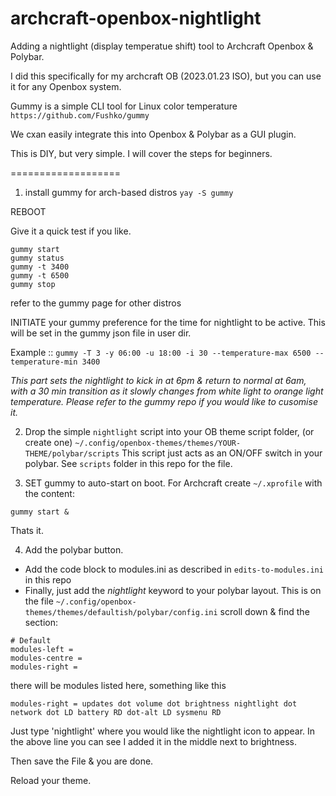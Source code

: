# archcraft-openbox-nightlight
Adding a nightlight (display temperatue shift) tool to Archcraft Openbox & Polybar.

I did this specifically for my archcraft OB (2023.01.23 ISO), but you can use it for any Openbox system.

Gummy is a simple CLI tool for Linux color temperature
`https://github.com/Fushko/gummy`

We cxan easily integrate this into Openbox & Polybar as a GUI plugin.

This is DIY, but very simple. I will cover the steps for beginners.

===================

1) install gummy for arch-based distros
`yay -S gummy`

REBOOT

Give it a quick test if you like. 
```
gummy start
gummy status
gummy -t 3400
gummy -t 6500
gummy stop
```

refer to the gummy page for other distros

INITIATE your gummy preference for the time for nightlight to be active. This will be set in the gummy json file in user dir.

Example ::
`gummy -T 3 -y 06:00 -u 18:00 -i 30 --temperature-max 6500 --temperature-min 3400`

*This part sets the nightlight to kick in at 6pm & return to normal at 6am, with a 30 min transition as it slowly changes from white light to orange light temperature. Please refer to the gummy repo if you would like to cusomise it.*

2) Drop the simple `nightlight` script into your OB theme script folder, (or create one)
`~/.config/openbox-themes/themes/YOUR-THEME/polybar/scripts`
This script just acts as an ON/OFF switch in your polybar.
See `scripts` folder in this repo for the file.

3) SET gummy to auto-start on boot.
For Archcraft create `~/.xprofile` with the content:
```
gummy start &
```
Thats it.

4) Add the polybar button.
  * Add the code block to modules.ini as described in `edits-to-modules.ini` in this repo
  * Finally, just add the *nightlight* keyword to your polybar layout. This is on the file `~/.config/openbox-themes/themes/defaultish/polybar/config.ini` scroll down & find the section:
  
```
# Default
modules-left = 
modules-centre = 
modules-right = 
```
there will be modules listed here, something like this

`modules-right = updates dot volume dot brightness nightlight dot network dot LD battery RD dot-alt LD sysmenu RD`

Just type 'nightlight' where you would like the nightlight icon to appear. In the above line you can see I added it in the middle next to brightness.

Then save the File & you are done.

Reload your theme.
